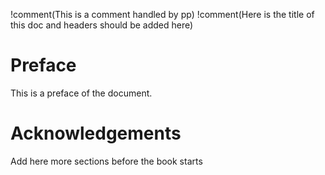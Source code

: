 !comment(This is a comment handled by pp)
!comment(Here is the title of this doc and headers should be added here)

# Preface

This is a preface of the document.

# Acknowledgements

Add here more sections before the book starts


